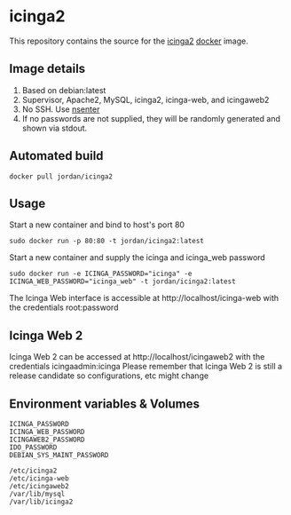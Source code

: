 # icinga2

This repository contains the source for the
[icinga2](https://www.icinga.org/icinga2/) [docker](https://www.docker.com)
image.

## Image details

1. Based on debian:latest
1. Supervisor, Apache2, MySQL, icinga2, icinga-web, and icingaweb2
1. No SSH.  Use [nsenter](https://github.com/jpetazzo/nsenter)
1. If no passwords are not supplied, they will be randomly generated and shown via stdout.

## Automated build

    docker pull jordan/icinga2

## Usage

Start a new container and bind to host's port 80

    sudo docker run -p 80:80 -t jordan/icinga2:latest

Start a new container and supply the icinga and icinga_web password

    sudo docker run -e ICINGA_PASSWORD="icinga" -e ICINGA_WEB_PASSWORD="icinga_web" -t jordan/icinga2:latest

The Icinga Web interface is accessible at http://localhost/icinga-web with the credentials root:password

## Icinga Web 2

Icinga Web 2 can be accessed at http://localhost/icingaweb2 with the credentials icingaadmin:icinga  Please remember that Icinga Web 2 is still a release candidate so configurations, etc might change

## Environment variables & Volumes

```
ICINGA_PASSWORD
ICINGA_WEB_PASSWORD
ICINGAWEB2_PASSWORD
IDO_PASSWORD
DEBIAN_SYS_MAINT_PASSWORD
```

```
/etc/icinga2
/etc/icinga-web
/etc/icingaweb2
/var/lib/mysql
/var/lib/icinga2
```
